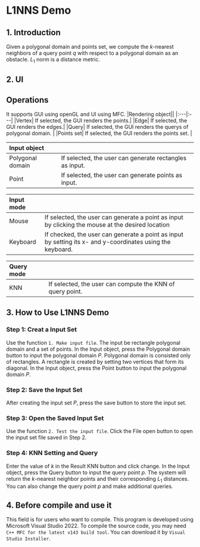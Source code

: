 # L1NNS Demo

## 1. Introduction
Given a polygonal domain and points set, we compute the $k$-nearest neighbors of a query point $q$ with respect to a polygonal domain as an obstacle.
$L_1$ norm is a distance metric.

  

## 2. UI

## Operations
It supports GUI using openGL and UI using MFC.
|Rendering object||
|:---|:---|
|Vertex| If selected, the GUI renders the points.|
|Edge| If selected, the GUI renders the edges.|
|Query| If selected, the GUI renders the querys of polygonal domain. |
|Points set| If selected, the GUI renders the points set. |

|Input object||
|:---|:---|
|Polygonal domain| If selected, the user can generate rectangles as input.|
|Point| If selected, the user can generate points as input.|


|Input mode||
|:---|:---|
|Mouse| If selected, the user can generate a point as input by clicking the mouse at the desired location |
|Keyboard| If checked, the user can generate a point as input by setting its x- and y-coordinates using the keyboard.|


|Query mode||
|:---|:---|
|KNN| If selected, the user can compute the KNN of query point. |

## 3. How to Use L1NNS Demo

### Step 1: Creat a Input Set 
Use the function `1. Make input file`. The input be rectangle polygonal domain and a set of points. 
In the Input object, press the Polygonal domain button to input the polygonal domain $P$.
Polygonal domain is consisted only of rectangles. A rectangle is created by setting two vertices that form its diagonal.
In the Input object, press the Point button to input the polygonal domain $P$.

### Step 2: Save the Input Set 
After creating the input set $P$, press the save button to store the input set.

### Step 3: Open the Saved Input Set
Use the function `2. Test the input file`. Click the File open button to open the input set file saved in Step 2.

### Step 4: KNN Setting and Query
Enter the value of $k$ in the Result KNN button and click change. In the Input object, press the Query button to input the query point $p$. The system will return the $k$-nearest neighbor points and their corresponding $L_1$ distances. You can also change the query point $p$ and make additional queries.



## 4. Before compile and use it
This field is for users who want to compile.
This program is developed using Microsoft Visual Studio 2022.
To compile the source code, you may need `C++ MFC for the latest v143 build tool`.
You can download it by `Visual Studio Installer`.
